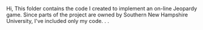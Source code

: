 Hi,
This folder contains the code I created to implement an on-line Jeopardy game. 
Since parts of the project are owned by Southern New Hampshire University, I've included only my code. . . 
